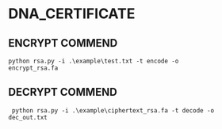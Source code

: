 # DNA_CERTIFICATE

## ENCRYPT COMMEND
<code>python rsa.py -i .\example\test.txt -t encode -o encrypt_rsa.fa</code>
## DECRYPT COMMEND
<code> python rsa.py -i .\example\ciphertext_rsa.fa -t decode -o dec_out.txt </code>
